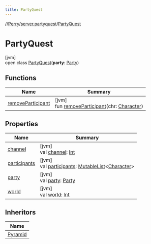 ```yaml
---
title: PartyQuest
---
```

//[Perry](../../../index.html)/[server.partyquest](../index.html)/[PartyQuest](index.html)



# PartyQuest



[jvm]\
open class [PartyQuest](index.html)(**party**: [Party](../../net.server.world/-party/index.html))



## Functions


| Name | Summary |
|---|---|
| [removeParticipant](remove-participant.html) | [jvm]<br>fun [removeParticipant](remove-participant.html)(chr: [Character](../../client/-character/index.html)) |


## Properties


| Name | Summary |
|---|---|
| [channel](channel.html) | [jvm]<br>val [channel](channel.html): [Int](https://kotlinlang.org/api/latest/jvm/stdlib/kotlin/-int/index.html) |
| [participants](participants.html) | [jvm]<br>val [participants](participants.html): [MutableList](https://kotlinlang.org/api/latest/jvm/stdlib/kotlin.collections/-mutable-list/index.html)<[Character](../../client/-character/index.html)> |
| [party](party.html) | [jvm]<br>val [party](party.html): [Party](../../net.server.world/-party/index.html) |
| [world](world.html) | [jvm]<br>val [world](world.html): [Int](https://kotlinlang.org/api/latest/jvm/stdlib/kotlin/-int/index.html) |


## Inheritors


| Name |
|---|
| [Pyramid](../-pyramid/index.html) |

